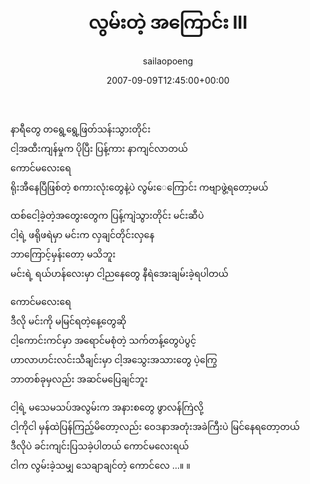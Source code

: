 ﻿---
_last_editor_used_jetpack: block-editor
_publicize_job_id: "59411213081"
_wp_old_date: "2021-06-10"
author: sailaopoeng
categories:
  - poems
date: "2007-09-09T12:45:00+00:00"
parent_post_id: null
post_id: "316"
timeline_notification: "1623283043"
title: လွမ်းတဲ့ အကြောင်း III
url: /2007/09/09/လွမ်းတဲ့-အကြောင်း-iii/

---
နာရီတွေ တရွေ့ရွေ့ဖြတ်သန်းသွားတိုင်း  
ငါ့အထီးကျန်မှုက ပိုပြီး ပြန့်ကား နာကျင်လာတယ်  
ကောင်မလေးရေ  
ရိုးအီနေပြီဖြစ်တဲ့ စကားလုံးတွေနဲ့ပဲ လွမ်းေကြောင်း ကဗျာဖွဲ့ရတော့မယ်

ထစ်ငေါ့ခဲ့တဲ့အတွေးတွေက ပြန့်ကျဲသွားတိုင်း မင်းဆီပဲ  
ငါ့ရဲ့ ဖရိုဖရဲမှာ မင်းက လှချင်တိုင်းလှနေ  
ဘာကြောင့်မှန်းတော့ မသိဘူး  
မင်းရဲ့ ရယ်ဟန်လေးမှာ ငါ့ညနေတွေ နီရဲအေးချမ်းခဲ့ရပါတယ်

ကောင်မလေးရေ  
ဒီလို မင်းကို မမြင်ရတဲ့နေ့တွေဆို  
ငါ့ကောင်းကင်မှာ အရောင်မစုံတဲ့ သက်တန့်တွေပဲပွင့်  
ဟာလာဟင်းလင်းသီချင်းမှာ ငါ့အသွေးအသားတွေ ပဲ့ကြွေ  
ဘာတစ်ခုမှလည်း အဆင်မပြေချင်ဘူး

ငါ့ရဲ့ မသေမသပ်အလွမ်းက အနားစတွေ ဖွာလန်ကြဲလို့  
ငါ့ကိုငါ မှန်ထဲပြန်ကြည့်မိတော့လည်း ဝေဒနာအတုံးအခဲကြီးပဲ မြင်နေရတော့တယ်  
ဒီလိုပဲ ခင်းကျင်းပြသခဲ့ပါတယ် ကောင်မလေးရယ်  
ငါက လွမ်းခဲ့သမျှ သေချာချင်တဲ့ ကောင်လေ …။ ။
